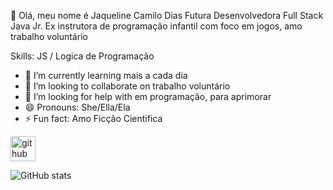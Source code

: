 👋 Olá, meu nome é Jaqueline Camilo Dias
Futura Desenvolvedora Full Stack Java Jr.
Ex instrutora de programação infantil com foco em jogos, amo trabalho voluntário

Skills:  JS / Logica de Programação 

- 🌱 I’m currently learning mais a cada dia 
- 👯 I’m looking to collaborate on trabalho voluntário 
- 🤔 I’m looking for help with em programação, para aprimorar 
- 😄 Pronouns: She/Ella/Ela 
- ⚡ Fun fact: Amo Ficção Cientifica 


[<img src='https://cdn.jsdelivr.net/npm/simple-icons@3.0.1/icons/github.svg' alt='github' height='40'>](https://github.com/jaque20050)  

![GitHub stats](https://github-readme-stats.vercel.app/api?username=jaque20050&show_icons=true)  


